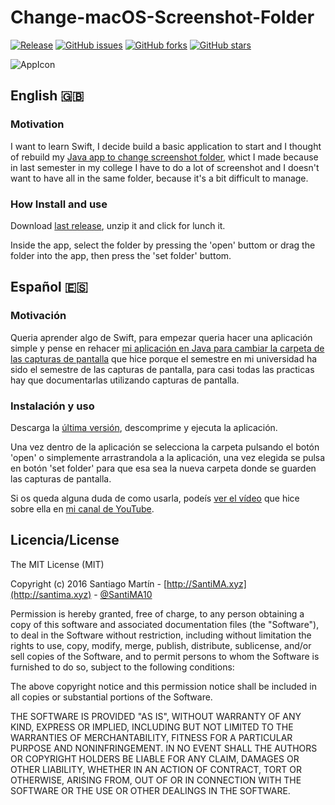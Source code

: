 # Change-macOS-Screenshot-Folder

[![Release](http://github-release-version.herokuapp.com/github/SantiMA10/Change-macOS-Screenshot-Folder/release.png)](https://github.com/SantiMA10/Change-macOS-Screenshot-Folder/releases)
[![GitHub issues](https://img.shields.io/github/issues/SantiMA10/Change-macOS-Screenshot-Folder.svg)](https://github.com/SantiMA10/Change-macOS-Screenshot-Folder/issues)
[![GitHub forks](https://img.shields.io/github/forks/SantiMA10/Change-macOS-Screenshot-Folder.svg)](https://github.com/SantiMA10/Change-macOS-Screenshot-Folder/network)
[![GitHub stars](https://img.shields.io/github/stars/SantiMA10/Change-macOS-Screenshot-Folder.svg)](https://github.com/SantiMA10/Change-macOS-Screenshot-Folder/stargazers)

![AppIcon](https://cloud.githubusercontent.com/assets/7255298/16077417/f08e9794-32f8-11e6-8cc2-2cdcf64d1f4c.png)

## English 🇬🇧

### Motivation

I want to learn Swift, I decide build a basic application to start and I thought of rebuild my [Java app to change screenshot folder](https://github.com/SantiMA10/Change-OS-X-Screenshot-Folder), whict I made because in last semester in my college I have to do a lot of screenshot and I doesn't want to have all in the same folder, because it's a bit difficult to manage.

### How Install and use

Download [last release](https://github.com/SantiMA10/Change-macOS-Screenshot-Folder/releases), unzip it and click for lunch it.

Inside the app, select the folder by pressing the 'open' buttom or drag the folder into the app, then press the 'set folder' buttom.

## Español 🇪🇸

### Motivación

Queria aprender algo de Swift, para empezar queria hacer una aplicación simple y pense en rehacer [mi aplicación en Java para cambiar la carpeta de las capturas de pantalla](https://github.com/SantiMA10/Change-OS-X-Screenshot-Folder) que hice porque el semestre en mi universidad ha sido el semestre de las capturas de pantalla, para casi todas las practicas hay que documentarlas utilizando capturas de pantalla. 

### Instalación y uso

Descarga la [última versión](https://github.com/SantiMA10/Change-macOS-Screenshot-Folder/releases), descomprime y ejecuta la aplicación.

Una vez dentro de la aplicación se selecciona la carpeta pulsando el botón 'open' o simplemente arrastrandola a la aplicación, una vez elegida se pulsa en botón 'set folder' para que esa sea la nueva carpeta donde se guarden las capturas de pantalla.

Si os queda alguna duda de como usarla, podeís [ver el vídeo](http://www.youtube.com/watch?v=zitOguzojPk) que hice sobre ella en [mi canal de YouTube](http://youtube.com/user/trutoficial).

## Licencia/License

The MIT License (MIT)

Copyright (c) 2016 Santiago Martín - [http://SantiMA.xyz](http://santima.xyz) - [@SantiMA10](http://twitter.com)

Permission is hereby granted, free of charge, to any person obtaining a copy
of this software and associated documentation files (the "Software"), to deal
in the Software without restriction, including without limitation the rights
to use, copy, modify, merge, publish, distribute, sublicense, and/or sell
copies of the Software, and to permit persons to whom the Software is
furnished to do so, subject to the following conditions:

The above copyright notice and this permission notice shall be included in all
copies or substantial portions of the Software.

THE SOFTWARE IS PROVIDED "AS IS", WITHOUT WARRANTY OF ANY KIND, EXPRESS OR
IMPLIED, INCLUDING BUT NOT LIMITED TO THE WARRANTIES OF MERCHANTABILITY,
FITNESS FOR A PARTICULAR PURPOSE AND NONINFRINGEMENT. IN NO EVENT SHALL THE
AUTHORS OR COPYRIGHT HOLDERS BE LIABLE FOR ANY CLAIM, DAMAGES OR OTHER
LIABILITY, WHETHER IN AN ACTION OF CONTRACT, TORT OR OTHERWISE, ARISING FROM,
OUT OF OR IN CONNECTION WITH THE SOFTWARE OR THE USE OR OTHER DEALINGS IN THE
SOFTWARE.

